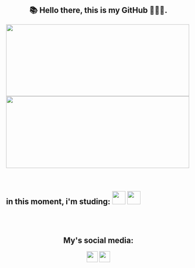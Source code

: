 <div align="center">

  ## 📚 Hello there, this is my GitHub 👨🏽‍💻.
</div>

<div>
  <img height=196em width=500em src="https://github-readme-stats.vercel.app/api?username=WellingtonSombra&show_icons=true&theme=tokyonight"/>
  <img height=196em width=500em src="https://github-readme-stats.vercel.app/api/top-langs/?username=WellingtonSombra&layout=compact&theme=tokyonight"/>
</div>

<br>
<br>

<div style="display: inline_block">
  
 ## in this moment, i'm studing: <img height=36em src="https://cdn.jsdelivr.net/gh/devicons/devicon@latest/icons/html5/html5-original.svg"/> <img height=36em src="https://cdn.jsdelivr.net/gh/devicons/devicon@latest/icons/css3/css3-original.svg"/>
</div>

<br>
<br>

<div align="center">

 ## My's social media: 
<a href="https://www.linkedin.com/in/wellington-braga-0118ab2b3/" target="_blank"><img height=30em src="https://img.shields.io/badge/LinkedIn-0077B5?style=for-the-badge&logo=linkedin&logoColor=white"/></a> <a href="https://www.instagram.com/wellzin.bsf?igsh=M2dkMWVzanU4OWo3" target="_blank"><img height=30em src="https://img.shields.io/badge/Instagram-E4405F?style=for-the-badge&logo=instagram&logoColor=white"/></a>
</div>
